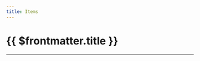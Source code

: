 ```yaml
---
title: Items
---
```

<script setup>
  import { 
    Dataset,
    DatasetItem,
    DatasetInfo,
    DatasetPager,
    DatasetSearch,
    DatasetShow
  } from 'vue-dataset'
  import { data } from '.vitepress/data/itemlist.data.js'
</script>

<h1>{{ $frontmatter.title }}</h1>
<hr />

<dataset v-slot="{ ds }" :ds-data="data">
  <div class="search-controls" :data-page-count="ds.dsPagecount">
    <div class="dataset-search">
      <dataset-search ds-search-placeholder="Search..." />
    </div>
    <div class="dataset-show">
      <dataset-show  ds-show-entries="25" />
    </div>
    <div class="dataset-pager">
      <dataset-pager />
    </div>
  </div>
  
  <dataset-info class="dataset-info" />

  <dataset-item>
    <template v-slot="{ row, rowIndex }">
     <p>
        <a href="" >{{ row.name }}</a>
        <br />
        <div class="bok-text-2">
          Equipment Type: {{ row.slot }}<br />
          Required Level: {{ row.level }}
        </div>
      </p>
    </template>
    <template v-slot:noDataFound>
      <p>No results found</p>
    </template>
  </dataset-item>

</dataset>

<style>
/*
  .search-controls {
    background: red;
    
    & .dataset-show {
      background: yellow;
    }
  
  }

  .search-controls {
    display: flex;
    flex-wrap: wrap;
  }

  .dataset-info {
    margin-bottom: 32px;  
  }

  .dataset-show,
  .dataset-search,
  .dataset-pager{
    margin: 0 25px 16px 0;
  }

  .search-controls .pagination {
    display: flex;
    list-style: none;
    border-radius: .25rem;
    padding-left: 0;
    margin: 0;
  }
  
  .pagination li + li {
    margin: 0;
  }
  
  .page-item.disabled .page-link {
    color: gray;
    pointer-events: none;
    cursor: auto;
    background-color: var(--vp-c-bg-alt);
    border-color: transparent;
  }
  .page-item:first-child .page-link {
    margin-left: 0;
    border-top-left-radius: .25rem;
    border-bottom-left-radius: .25rem;
    border-right: 0;
  }
  .page-item:last-child .page-link {
    margin-left: 0;
    border-top-right-radius: .25rem;
    border-bottom-right-radius: .25rem;
    border-left: 0;
  }
  .page-item.active .page-link {
  z-index: 3;
  color: var(--vp-c-text-1);
  background-color: var(--vp-c-brand);
  border-color: transparent;
  }
  .page-link {
    position: relative;
    display: block;
    padding: .5rem .75rem;
    margin-left: -1px;
    line-height: 1.25;
    color: #3eaf7c;
    background-color: var(--vp-c-bg-alt);
    border: 1px solid transparent;
    border-top-color: transparent;
    border-right-color: transparent;
    border-bottom-color: transparent;
    border-left-color: transparent;
}

  .search-controls .form-control {
    font-size: 16px;
    height: calc(1.5em + .75rem + 2px);
    padding: .375rem .75rem;
    color: var(--vp-c-text-2);
    background-color: var(--vp-c-bg-alt);
    background-clip: padding-box;
    border: 1px solid transparent;
    border-radius: 8px;
    padding: 0 10px 0 12px;
    transition: border-color .15s ease-in-out,box-shadow .15s ease-in-out;
  }
  
  .search-controls ::placeholder {
    color: var(--vp-c-text-2);
    opacity: 1;
    font-family: var(--vp-font-family-base);
  }
  
  .dataset-show .form-control {
    margin: 0 6px 0 6px;
  }
*/ 
</style>

